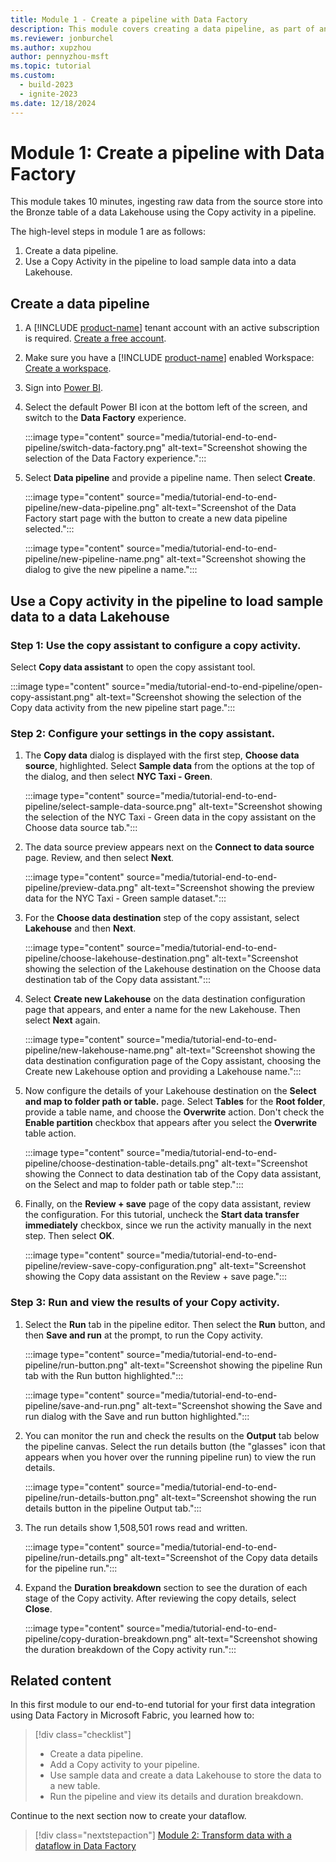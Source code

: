 ```yaml
---
title: Module 1 - Create a pipeline with Data Factory
description: This module covers creating a data pipeline, as part of an end-to-end data integration tutorial to complete a full data integration scenario with Data Factory in Microsoft Fabric within an hour.
ms.reviewer: jonburchel
ms.author: xupzhou
author: pennyzhou-msft
ms.topic: tutorial
ms.custom:
  - build-2023
  - ignite-2023
ms.date: 12/18/2024
---
```


# Module 1: Create a pipeline with Data Factory

This module takes 10 minutes, ingesting raw data from the source store into the Bronze table of a data Lakehouse using the Copy activity in a pipeline.

The high-level steps in module 1 are as follows:

1. Create a data pipeline.
1. Use a Copy Activity in the pipeline to load sample data into a data Lakehouse.

## Create a data pipeline

1. A [!INCLUDE [product-name](../includes/product-name.md)] tenant account with an active subscription is required. [Create a free account](https://azure.microsoft.com/free/).
1. Make sure you have a [!INCLUDE [product-name](../includes/product-name.md)] enabled Workspace: [Create a workspace](../get-started/create-workspaces.md).
1. Sign into [Power BI](https://app.powerbi.com/).


1. Select the default Power BI icon at the bottom left of the screen, and switch to the **Data Factory** experience.

   :::image type="content" source="media/tutorial-end-to-end-pipeline/switch-data-factory.png" alt-text="Screenshot showing the selection of the Data Factory experience.":::

1. Select **Data pipeline** and provide a pipeline name. Then select **Create**.

   :::image type="content" source="media/tutorial-end-to-end-pipeline/new-data-pipeline.png" alt-text="Screenshot of the Data Factory start page with the button to create a new data pipeline selected.":::

   :::image type="content" source="media/tutorial-end-to-end-pipeline/new-pipeline-name.png" alt-text="Screenshot showing the dialog to give the new pipeline a name.":::

## Use a Copy activity in the pipeline to load sample data to a data Lakehouse

### Step 1: Use the copy assistant to configure a copy activity.

Select **Copy data assistant** to open the copy assistant tool.

:::image type="content" source="media/tutorial-end-to-end-pipeline/open-copy-assistant.png" alt-text="Screenshot showing the selection of the Copy data activity from the new pipeline start page.":::

### Step 2: Configure your settings in the copy assistant.

1. The **Copy data** dialog is displayed with the first step, **Choose data source**, highlighted. Select **Sample data** from the options at the top of the dialog, and then select **NYC Taxi - Green**.

   :::image type="content" source="media/tutorial-end-to-end-pipeline/select-sample-data-source.png" alt-text="Screenshot showing the selection of the NYC Taxi - Green data in the copy assistant on the Choose data source tab.":::


1. The data source preview appears next on the **Connect to data source** page. Review, and then select **Next**.

   :::image type="content" source="media/tutorial-end-to-end-pipeline/preview-data.png" alt-text="Screenshot showing the preview data for the NYC Taxi - Green sample dataset.":::

1. For the **Choose data destination** step of the copy assistant, select **Lakehouse** and then **Next**.

   :::image type="content" source="media/tutorial-end-to-end-pipeline/choose-lakehouse-destination.png" alt-text="Screenshot showing the selection of the Lakehouse destination on the Choose data destination tab of the Copy data assistant.":::

1. Select **Create new Lakehouse** on the data destination configuration page that appears, and enter a name for the new Lakehouse. Then select **Next** again.

   :::image type="content" source="media/tutorial-end-to-end-pipeline/new-lakehouse-name.png" alt-text="Screenshot showing the data destination configuration page of the Copy assistant, choosing the Create new Lakehouse option and providing a Lakehouse name.":::

1. Now configure the details of your Lakehouse destination on the **Select and map to folder path or table.** page. Select **Tables** for the **Root folder**, provide a table name, and choose the **Overwrite** action. Don't check the **Enable partition** checkbox that appears after you select the **Overwrite** table action.

   :::image type="content" source="media/tutorial-end-to-end-pipeline/choose-destination-table-details.png" alt-text="Screenshot showing the Connect to data destination tab of the Copy data assistant, on the Select and map to folder path or table step.":::

1. Finally, on the **Review + save** page of the copy data assistant, review the configuration. For this tutorial, uncheck the **Start data transfer immediately** checkbox, since we run the activity manually in the next step. Then select **OK**.

   :::image type="content" source="media/tutorial-end-to-end-pipeline/review-save-copy-configuration.png" alt-text="Screenshot showing the Copy data assistant on the Review + save page.":::

### Step 3: Run and view the results of your Copy activity.

1. Select the **Run** tab in the pipeline editor. Then select the **Run** button, and then **Save and run** at the prompt, to run the Copy activity.

   :::image type="content" source="media/tutorial-end-to-end-pipeline/run-button.png" alt-text="Screenshot showing the pipeline Run tab with the Run button highlighted.":::

   :::image type="content" source="media/tutorial-end-to-end-pipeline/save-and-run.png" alt-text="Screenshot showing the Save and run dialog with the Save and run button highlighted.":::

1. You can monitor the run and check the results on the **Output** tab below the pipeline canvas. Select the run details button (the "glasses" icon that appears when you hover over the running pipeline run) to view the run details.

   :::image type="content" source="media/tutorial-end-to-end-pipeline/run-details-button.png" alt-text="Screenshot showing the run details button in the pipeline Output tab.":::

1. The run details show 1,508,501 rows read and written.

   :::image type="content" source="media/tutorial-end-to-end-pipeline/run-details.png" alt-text="Screenshot of the Copy data details for the pipeline run.":::

1. Expand the **Duration breakdown** section to see the duration of each stage of the Copy activity. After reviewing the copy details, select **Close**.

   :::image type="content" source="media/tutorial-end-to-end-pipeline/copy-duration-breakdown.png" alt-text="Screenshot showing the duration breakdown of the Copy activity run.":::

## Related content

In this first module to our end-to-end tutorial for your first data integration using Data Factory in Microsoft Fabric, you learned how to:

> [!div class="checklist"]
> - Create a data pipeline.
> - Add a Copy activity to your pipeline.
> - Use sample data and create a data Lakehouse to store the data to a new table.
> - Run the pipeline and view its details and duration breakdown.

Continue to the next section now to create your dataflow.

> [!div class="nextstepaction"]
> [Module 2: Transform data with a dataflow in Data Factory](tutorial-end-to-end-dataflow.md)
